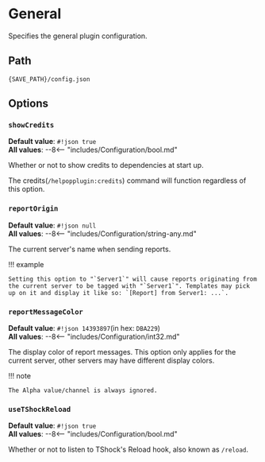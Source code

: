 # General
Specifies the general plugin configuration.

## Path
`{SAVE_PATH}/config.json`

## Options

### `showCredits`
**Default value**: `#!json true`<br>
**All values**:
--8<-- "includes/Configuration/bool.md"

Whether or not to show credits to dependencies at start up.

The credits(`/helpopplugin:credits`) command will function regardless of this option.

### `reportOrigin`
**Default value**: `#!json null`<br>
**All values**:
--8<-- "includes/Configuration/string-any.md"

The current server's name when sending reports.

!!! example

    Setting this option to "`Server1`" will cause reports originating from the current server to be tagged with "`Server1`". Templates may pick up on it and display it like so: `[Report] from Server1: ...`.

### `reportMessageColor`
**Default value**: `#!json 14393897`(in hex: `DBA229`)<br>
**All values**:
--8<-- "includes/Configuration/int32.md"

The display color of report messages. This option only applies for the current server, other servers may have different display colors.

!!! note

    The Alpha value/channel is always ignored.

### `useTShockReload`
**Default value**: `#!json true`<br>
**All values**:
--8<-- "includes/Configuration/bool.md"

Whether or not to listen to TShock's Reload hook, also known as `/reload`.
